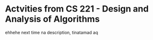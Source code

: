 # Actvities from CS 221 - Design and Analysis of Algorithms
ehhehe next time na description, tinatamad aq
